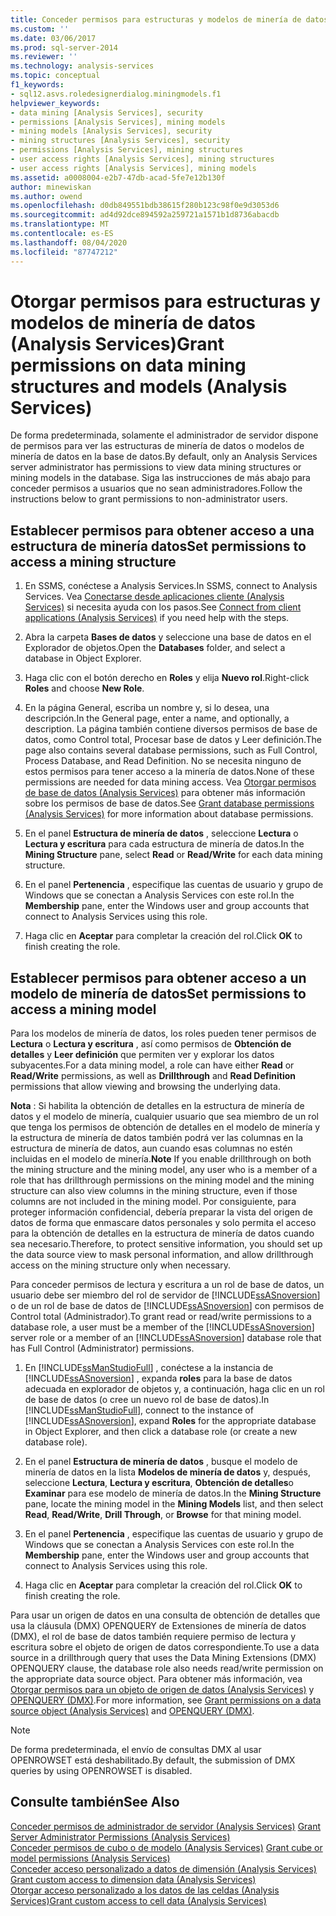 ```yaml
---
title: Conceder permisos para estructuras y modelos de minería de datos (Analysis Services) | Microsoft Docs
ms.custom: ''
ms.date: 03/06/2017
ms.prod: sql-server-2014
ms.reviewer: ''
ms.technology: analysis-services
ms.topic: conceptual
f1_keywords:
- sql12.asvs.roledesignerdialog.miningmodels.f1
helpviewer_keywords:
- data mining [Analysis Services], security
- permissions [Analysis Services], mining models
- mining models [Analysis Services], security
- mining structures [Analysis Services], security
- permissions [Analysis Services], mining structures
- user access rights [Analysis Services], mining structures
- user access rights [Analysis Services], mining models
ms.assetid: a0008004-e2b7-47db-acad-5fe7e12b130f
author: minewiskan
ms.author: owend
ms.openlocfilehash: d0db849551bdb38615f280b123c98f0e9d3053d6
ms.sourcegitcommit: ad4d92dce894592a259721a1571b1d8736abacdb
ms.translationtype: MT
ms.contentlocale: es-ES
ms.lasthandoff: 08/04/2020
ms.locfileid: "87747212"
---
```

# <a name="grant-permissions-on-data-mining-structures-and-models-analysis-services"></a><span data-ttu-id="e88dc-102">Otorgar permisos para estructuras y modelos de minería de datos (Analysis Services)</span><span class="sxs-lookup"><span data-stu-id="e88dc-102">Grant permissions on data mining structures and models (Analysis Services)</span></span>
  <span data-ttu-id="e88dc-103">De forma predeterminada, solamente el administrador de servidor dispone de permisos para ver las estructuras de minería de datos o modelos de minería de datos en la base de datos.</span><span class="sxs-lookup"><span data-stu-id="e88dc-103">By default, only an Analysis Services server administrator has permissions to view data mining structures or mining models in the database.</span></span> <span data-ttu-id="e88dc-104">Siga las instrucciones de más abajo para conceder permisos a usuarios que no sean administradores.</span><span class="sxs-lookup"><span data-stu-id="e88dc-104">Follow the instructions below to grant permissions to non-administrator users.</span></span>  
  
## <a name="set-permissions-to-access-a-mining-structure"></a><span data-ttu-id="e88dc-105">Establecer permisos para obtener acceso a una estructura de minería datos</span><span class="sxs-lookup"><span data-stu-id="e88dc-105">Set permissions to access a mining structure</span></span>  
  
1.  <span data-ttu-id="e88dc-106">En SSMS, conéctese a Analysis Services.</span><span class="sxs-lookup"><span data-stu-id="e88dc-106">In SSMS, connect to Analysis Services.</span></span> <span data-ttu-id="e88dc-107">Vea [Conectarse desde aplicaciones cliente &#40;Analysis Services&#41;](../instances/connect-from-client-applications-analysis-services.md) si necesita ayuda con los pasos.</span><span class="sxs-lookup"><span data-stu-id="e88dc-107">See [Connect from client applications &#40;Analysis Services&#41;](../instances/connect-from-client-applications-analysis-services.md) if you need help with the steps.</span></span>  
  
2.  <span data-ttu-id="e88dc-108">Abra la carpeta **Bases de datos** y seleccione una base de datos en el Explorador de objetos.</span><span class="sxs-lookup"><span data-stu-id="e88dc-108">Open the **Databases** folder, and select a database in Object Explorer.</span></span>  
  
3.  <span data-ttu-id="e88dc-109">Haga clic con el botón derecho en **Roles** y elija **Nuevo rol**.</span><span class="sxs-lookup"><span data-stu-id="e88dc-109">Right-click **Roles** and choose **New Role**.</span></span>  
  
4.  <span data-ttu-id="e88dc-110">En la página General, escriba un nombre y, si lo desea, una descripción.</span><span class="sxs-lookup"><span data-stu-id="e88dc-110">In the General page, enter a name, and optionally, a description.</span></span> <span data-ttu-id="e88dc-111">La página también contiene diversos permisos de base de datos, como Control total, Procesar base de datos y Leer definición.</span><span class="sxs-lookup"><span data-stu-id="e88dc-111">The page also contains several database permissions, such as Full Control, Process Database, and Read Definition.</span></span> <span data-ttu-id="e88dc-112">No se necesita ninguno de estos permisos para tener acceso a la minería de datos.</span><span class="sxs-lookup"><span data-stu-id="e88dc-112">None of these permissions are needed for data mining access.</span></span> <span data-ttu-id="e88dc-113">Vea [Otorgar permisos de base de datos &#40;Analysis Services&#41;](grant-database-permissions-analysis-services.md) para obtener más información sobre los permisos de base de datos.</span><span class="sxs-lookup"><span data-stu-id="e88dc-113">See [Grant database permissions &#40;Analysis Services&#41;](grant-database-permissions-analysis-services.md) for more information about database permissions.</span></span>  
  
5.  <span data-ttu-id="e88dc-114">En el panel **Estructura de minería de datos** , seleccione **Lectura** o **Lectura y escritura**  para cada estructura de minería de datos.</span><span class="sxs-lookup"><span data-stu-id="e88dc-114">In the **Mining Structure** pane, select **Read** or **Read/Write**  for each data mining structure.</span></span>  
  
6.  <span data-ttu-id="e88dc-115">En el panel **Pertenencia** , especifique las cuentas de usuario y grupo de Windows que se conectan a Analysis Services con este rol.</span><span class="sxs-lookup"><span data-stu-id="e88dc-115">In the **Membership** pane, enter the Windows user and group accounts that connect to Analysis Services using this role.</span></span>  
  
7.  <span data-ttu-id="e88dc-116">Haga clic en **Aceptar** para completar la creación del rol.</span><span class="sxs-lookup"><span data-stu-id="e88dc-116">Click **OK** to finish creating the role.</span></span>  
  
## <a name="set-permissions-to-access-a-mining-model"></a><span data-ttu-id="e88dc-117">Establecer permisos para obtener acceso a un modelo de minería de datos</span><span class="sxs-lookup"><span data-stu-id="e88dc-117">Set permissions to access a mining model</span></span>  
 <span data-ttu-id="e88dc-118">Para los modelos de minería de datos, los roles pueden tener permisos de **Lectura** o **Lectura y escritura** , así como permisos de **Obtención de detalles** y **Leer definición** que permiten ver y explorar los datos subyacentes.</span><span class="sxs-lookup"><span data-stu-id="e88dc-118">For a data mining model, a role can have either **Read** or **Read/Write** permissions, as well as **Drillthrough** and **Read Definition** permissions that allow viewing and browsing the underlying data.</span></span>  
  
 <span data-ttu-id="e88dc-119">**Nota** : Si habilita la obtención de detalles en la estructura de minería de datos y el modelo de minería, cualquier usuario que sea miembro de un rol que tenga los permisos de obtención de detalles en el modelo de minería y la estructura de minería de datos también podrá ver las columnas en la estructura de minería de datos, aun cuando esas columnas no estén incluidas en el modelo de minería.</span><span class="sxs-lookup"><span data-stu-id="e88dc-119">**Note** If you enable drillthrough on both the mining structure and the mining model, any user who is a member of a role that has drillthrough permissions on the mining model and the mining structure can also view columns in the mining structure, even if those columns are not included in the mining model.</span></span> <span data-ttu-id="e88dc-120">Por consiguiente, para proteger información confidencial, debería preparar la vista del origen de datos de forma que enmascare datos personales y solo permita el acceso para la obtención de detalles en la estructura de minería de datos cuando sea necesario.</span><span class="sxs-lookup"><span data-stu-id="e88dc-120">Therefore, to protect sensitive information, you should set up the data source view to mask personal information, and allow drillthrough access on the mining structure only when necessary.</span></span>  
  
 <span data-ttu-id="e88dc-121">Para conceder permisos de lectura y escritura a un rol de base de datos, un usuario debe ser miembro del rol de servidor de [!INCLUDE[ssASnoversion](../../includes/ssasnoversion-md.md)] o de un rol de base de datos de [!INCLUDE[ssASnoversion](../../includes/ssasnoversion-md.md)] con permisos de Control total (Administrador).</span><span class="sxs-lookup"><span data-stu-id="e88dc-121">To grant read or read/write permissions to a database role, a user must be a member of the [!INCLUDE[ssASnoversion](../../includes/ssasnoversion-md.md)] server role or a member of an [!INCLUDE[ssASnoversion](../../includes/ssasnoversion-md.md)] database role that has Full Control (Administrator) permissions.</span></span>  
  
1.  <span data-ttu-id="e88dc-122">En [!INCLUDE[ssManStudioFull](../../includes/ssmanstudiofull-md.md)] , conéctese a la instancia de [!INCLUDE[ssASnoversion](../../includes/ssasnoversion-md.md)] , expanda **roles** para la base de datos adecuada en explorador de objetos y, a continuación, haga clic en un rol de base de datos (o cree un nuevo rol de base de datos).</span><span class="sxs-lookup"><span data-stu-id="e88dc-122">In [!INCLUDE[ssManStudioFull](../../includes/ssmanstudiofull-md.md)], connect to the instance of [!INCLUDE[ssASnoversion](../../includes/ssasnoversion-md.md)], expand **Roles** for the appropriate database in Object Explorer, and then click a database role (or create a new database role).</span></span>  
  
2.  <span data-ttu-id="e88dc-123">En el panel **Estructura de minería de datos** , busque el modelo de minería de datos en la lista **Modelos de minería de datos** y, después, seleccione **Lectura**, **Lectura y escritura**, **Obtención de detalles**o **Examinar** para ese modelo de minería de datos.</span><span class="sxs-lookup"><span data-stu-id="e88dc-123">In the **Mining Structure** pane, locate the mining model in the **Mining Models** list, and then select **Read**, **Read/Write**, **Drill Through**, or **Browse** for that mining model.</span></span>  
  
3.  <span data-ttu-id="e88dc-124">En el panel **Pertenencia** , especifique las cuentas de usuario y grupo de Windows que se conectan a Analysis Services con este rol.</span><span class="sxs-lookup"><span data-stu-id="e88dc-124">In the **Membership** pane, enter the Windows user and group accounts that connect to Analysis Services using this role.</span></span>  
  
4.  <span data-ttu-id="e88dc-125">Haga clic en **Aceptar** para completar la creación del rol.</span><span class="sxs-lookup"><span data-stu-id="e88dc-125">Click **OK** to finish creating the role.</span></span>  
  
 <span data-ttu-id="e88dc-126">Para usar un origen de datos en una consulta de obtención de detalles que usa la cláusula (DMX) OPENQUERY de Extensiones de minería de datos (DMX), el rol de base de datos también requiere permiso de lectura y escritura sobre el objeto de origen de datos correspondiente.</span><span class="sxs-lookup"><span data-stu-id="e88dc-126">To use a data source in a drillthrough query that uses the Data Mining Extensions (DMX) OPENQUERY clause, the database role also needs read/write permission on the appropriate data source object.</span></span> <span data-ttu-id="e88dc-127">Para obtener más información, vea [Otorgar permisos para un objeto de origen de datos &#40;Analysis Services&#41;](grant-permissions-on-a-data-source-object-analysis-services.md) y [OPENQUERY &#40;DMX&#41;](/sql/dmx/source-data-query-openquery).</span><span class="sxs-lookup"><span data-stu-id="e88dc-127">For more information, see [Grant permissions on a data source object &#40;Analysis Services&#41;](grant-permissions-on-a-data-source-object-analysis-services.md) and [OPENQUERY &#40;DMX&#41;](/sql/dmx/source-data-query-openquery).</span></span>  
  
> [!NOTE]  
>  <span data-ttu-id="e88dc-128">De forma predeterminada, el envío de consultas DMX al usar OPENROWSET está deshabilitado.</span><span class="sxs-lookup"><span data-stu-id="e88dc-128">By default, the submission of DMX queries by using OPENROWSET is disabled.</span></span>  
  
## <a name="see-also"></a><span data-ttu-id="e88dc-129">Consulte también</span><span class="sxs-lookup"><span data-stu-id="e88dc-129">See Also</span></span>  
 <span data-ttu-id="e88dc-130">[Conceder permisos de administrador de servidor &#40;Analysis Services&#41;](../instances/grant-server-admin-rights-to-an-analysis-services-instance.md) </span><span class="sxs-lookup"><span data-stu-id="e88dc-130">[Grant Server Administrator Permissions &#40;Analysis Services&#41;](../instances/grant-server-admin-rights-to-an-analysis-services-instance.md) </span></span>  
 <span data-ttu-id="e88dc-131">[Conceder permisos de cubo o de modelo &#40;Analysis Services&#41;](grant-cube-or-model-permissions-analysis-services.md) </span><span class="sxs-lookup"><span data-stu-id="e88dc-131">[Grant cube or model permissions &#40;Analysis Services&#41;](grant-cube-or-model-permissions-analysis-services.md) </span></span>  
 <span data-ttu-id="e88dc-132">[Conceder acceso personalizado a datos de dimensión &#40;Analysis Services&#41;](grant-custom-access-to-dimension-data-analysis-services.md) </span><span class="sxs-lookup"><span data-stu-id="e88dc-132">[Grant custom access to dimension data &#40;Analysis Services&#41;](grant-custom-access-to-dimension-data-analysis-services.md) </span></span>  
 [<span data-ttu-id="e88dc-133">Otorgar acceso personalizado a los datos de las celdas &#40;Analysis Services&#41;</span><span class="sxs-lookup"><span data-stu-id="e88dc-133">Grant custom access to cell data &#40;Analysis Services&#41;</span></span>](grant-custom-access-to-cell-data-analysis-services.md)  
  
  
